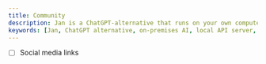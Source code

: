 ```yaml
---
title: Community
description: Jan is a ChatGPT-alternative that runs on your own computer, with a local API server.
keywords: [Jan, ChatGPT alternative, on-premises AI, local API server, local AI, llm, conversational AI, no-subscription fee]
---
```


- [ ] Social media links